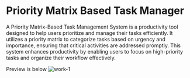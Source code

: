 # Priority Matrix Based Task Manager

A Priority Matrix-Based Task Management System is a productivity tool designed to help users prioritize and manage their tasks efficiently. It utilizes a priority matrix to categorize tasks based on urgency and importance, ensuring that critical activities are addressed promptly. This system enhances productivity by enabling users to focus on high-priority tasks and organize their workflow effectively.

Preview is below 
![work-1](https://user-images.githubusercontent.com/66222022/214596648-abe2bc5f-55fa-4bee-832d-d6268909fe90.jpeg)
